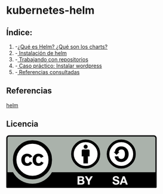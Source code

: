# kubernetes-helm

## Índice:
1. -[¿Qué es Helm? ¿Qué son los charts? ](https://github.com/jaimeod010/k0s/blob/main/introduccion.md)  
2. -[ Instalación de helm ](https://github.com/jaimeod010/k0s/blob/main/k0s.md)
3. -[ Trabajando con repositorios ](https://github.com/jaimeod010/k0s/blob/main/cloud.md)  
4. -[ Caso práctico: Instalar wordpress ](https://github.com/jaimeod010/k0s/blob/main/preparacion-servidor.md)
5. -[ Referencias consultadas ](https://github.com/jaimeod010/k0s/blob/main/instalacion.md)  
## Referencias
[helm](https://helm.sh/)  

## Licencia

![licencia](https://github.com/jaimeod010/k0s/blob/main/imagenes/licencia.png) 
